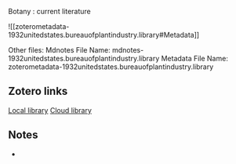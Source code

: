 Botany : current literature

![[zoterometadata-1932unitedstates.bureauofplantindustry.library#Metadata]]

Other files:
 Mdnotes File Name: mdnotes-1932unitedstates.bureauofplantindustry.library
 Metadata File Name: zoterometadata-1932unitedstates.bureauofplantindustry.library

## Zotero links

 [Local library](zotero://select/items/1_VTXSUJXT)
 [Cloud library](http://zotero.org/users/8542045/items/VTXSUJXT)

## Notes

-